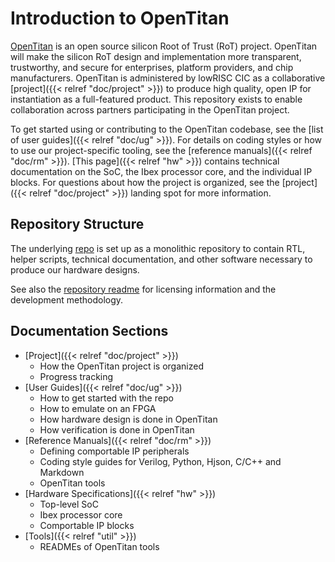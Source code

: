 # Introduction to OpenTitan

[OpenTitan](https://opentitan.org) is an open source silicon Root of Trust (RoT) project.
OpenTitan will make the silicon RoT design and implementation more transparent, trustworthy, and secure for enterprises, platform providers, and chip manufacturers.
OpenTitan is administered by lowRISC CIC as a collaborative [project]({{< relref "doc/project" >}}) to produce high quality, open IP for instantiation as a full-featured product.
This repository exists to enable collaboration across partners participating in the OpenTitan project.

To get started using or contributing to the OpenTitan codebase, see the
[list of user guides]({{< relref "doc/ug" >}}).
For details on coding styles or how to use our project-specific tooling, see the
[reference manuals]({{< relref "doc/rm" >}}).
[This page]({{< relref "hw" >}})
contains technical documentation on the SoC, the Ibex processor core, and the individual IP blocks.
For questions about how the project is organized, see the [project]({{< relref "doc/project" >}}) landing spot for more information.

## Repository Structure

The underlying
[repo](http://www.github.com/lowrisc/opentitan)
is set up as a monolithic repository to contain RTL, helper scripts, technical documentation, and other software necessary to produce our hardware designs.

See also the [repository readme](https://github.com/lowRISC/opentitan/blob/master/README.md) for licensing information and the development methodology.

## Documentation Sections

* [Project]({{< relref "doc/project" >}})
  * How the OpenTitan project is organized
  * Progress tracking
* [User Guides]({{< relref "doc/ug" >}})
  * How to get started with the repo
  * How to emulate on an FPGA
  * How hardware design is done in OpenTitan
  * How verification is done in OpenTitan
* [Reference Manuals]({{< relref "doc/rm" >}})
  * Defining comportable IP peripherals
  * Coding style guides for Verilog, Python, Hjson, C/C++ and Markdown
  * OpenTitan tools
* [Hardware Specifications]({{< relref "hw" >}})
  * Top-level SoC
  * Ibex processor core
  * Comportable IP blocks
* [Tools]({{< relref "util" >}})
  * READMEs of OpenTitan tools
